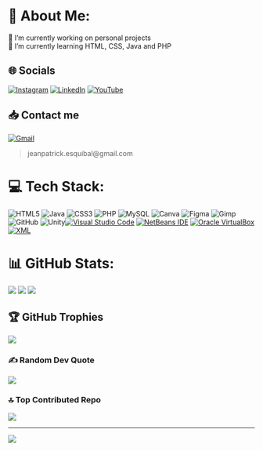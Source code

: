 # 💫 About Me:
🔭 I’m currently working on personal projects<br>🌱 I’m currently learning HTML, CSS, Java and PHP


## 🌐 Socials
[![Instagram](https://img.shields.io/badge/Instagram-E4405F?style=for-the-badge&logo=instagram&logoColor=white)](https://www.instagram.com/pat_esquibal/?next=%2F) [![LinkedIn](https://img.shields.io/badge/LinkedIn-0077B5?style=for-the-badge&logo=linkedin&logoColor=white)](https://linkedin.com/in/jean-patrick-esquibal-surop-b1a300306) [![YouTube](https://img.shields.io/badge/YouTube-FF0000?style=for-the-badge&logo=youtube&logoColor=white)](https://youtube.com/@eskibal36) 


## 📥 Contact me
[![Gmail](https://img.shields.io/badge/Gmail-D14836?style=for-the-badge&logo=gmail&logoColor=white)]()
> <p style="text-decoration:none"/> jeanpatrick.esquibal@gmail.com 


# 💻 Tech Stack:
![HTML5](https://img.shields.io/badge/html5-%23E34F26.svg?style=for-the-badge&logo=html5&logoColor=white) ![Java](https://img.shields.io/badge/java-%23ED8B00.svg?style=for-the-badge&logo=openjdk&logoColor=white) ![CSS3](https://img.shields.io/badge/css3-%231572B6.svg?style=for-the-badge&logo=css3&logoColor=white) ![PHP](https://img.shields.io/badge/php-%23777BB4.svg?style=for-the-badge&logo=php&logoColor=white) ![MySQL](https://img.shields.io/badge/mysql-4479A1.svg?style=for-the-badge&logo=mysql&logoColor=white) ![Canva](https://img.shields.io/badge/Canva-%2300C4CC.svg?style=for-the-badge&logo=Canva&logoColor=white) ![Figma](https://img.shields.io/badge/figma-%23F24E1E.svg?style=for-the-badge&logo=figma&logoColor=white) ![Gimp](https://img.shields.io/badge/Gimp-657D8B?style=for-the-badge&logo=gimp&logoColor=FFFFFF) ![GitHub](https://img.shields.io/badge/github-%23121011.svg?style=for-the-badge&logo=github&logoColor=white) ![Unity](https://img.shields.io/badge/unity-%23000000.svg?style=for-the-badge&logo=unity&logoColor=white)[![Visual Studio Code](https://img.shields.io/badge/Visual_Studio_Code-0078D4?style=for-the-badge&logo=visual%20studio%20code&logoColor=white)](#) [![NetBeans IDE](https://img.shields.io/badge/apache%20netbeans-1B6AC6?style=for-the-badge&logo=apache%20netbeans%20IDE&logoColor=white)](#) [![Oracle VirtualBox](https://img.shields.io/badge/VirtualBox-183A61?logo=virtualbox&logoColor=white&style=for-the-badge)](#) [![XML](https://img.shields.io/badge/XML-grey?style=for-the-badge&logo=xml)](#)


<!-- # <img src="https://media.giphy.com/media/UvPvsX9oMlMWs/giphy.gif" width="4.5%"><img src="https://www.tentrentals.com/images/animatedmailbox.gif"> -->

# 📊 GitHub Stats:
![](https://github-readme-stats.vercel.app/api?username=Eskibal&theme=city_lights&hide_border=true&include_all_commits=false&count_private=true)
![](https://github-readme-streak-stats.herokuapp.com/?user=Eskibal&theme=city_lights&hide_border=false)
![](https://github-readme-stats.vercel.app/api/top-langs/?username=Eskibal&theme=city_lights&hide_border=true&include_all_commits=true&count_private=true&layout=compact)

## 🏆 GitHub Trophies
![](https://github-profile-trophy.vercel.app/?username=Eskibal&theme=tokyonight&no-frame=true&no-bg=false&margin-w=4)

### ✍️ Random Dev Quote
![](https://quotes-github-readme.vercel.app/api?type=horizontal&theme=nord)

### 🔝 Top Contributed Repo
![](https://github-contributor-stats.vercel.app/api?username=Eskibal&limit=5&theme=tokyonight&combine_all_yearly_contributions=true)

---
[![](https://visitcount.itsvg.in/api?id=Eskibal&icon=0&color=0)](https://visitcount.itsvg.in)

<!-- Proudly created with GPRM ( https://gprm.itsvg.in ) -->
